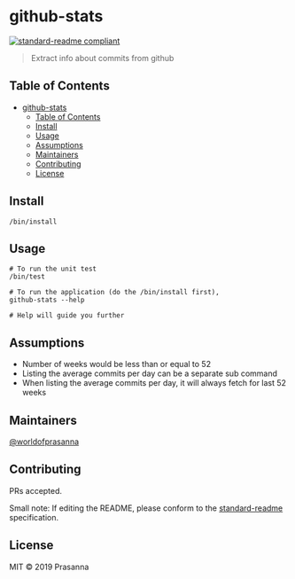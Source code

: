# github-stats

[![standard-readme compliant](https://img.shields.io/badge/standard--readme-OK-green.svg?style=flat-square)](https://github.com/RichardLitt/standard-readme)

> Extract info about commits from github

## Table of Contents

- [github-stats](#github-stats)
  - [Table of Contents](#table-of-contents)
  - [Install](#install)
  - [Usage](#usage)
  - [Assumptions](#assumptions)
  - [Maintainers](#maintainers)
  - [Contributing](#contributing)
  - [License](#license)

## Install

```
/bin/install
```

## Usage

```
# To run the unit test
/bin/test

# To run the application (do the /bin/install first),
github-stats --help

# Help will guide you further
```

## Assumptions

- Number of weeks would be less than or equal to 52
- Listing the average commits per day can be a separate sub command
- When listing the average commits per day, it will always fetch for last 52 weeks

## Maintainers

[@worldofprasanna](https://github.com/worldofprasanna)

## Contributing

PRs accepted.

Small note: If editing the README, please conform to the [standard-readme](https://github.com/RichardLitt/standard-readme) specification.

## License

MIT © 2019 Prasanna
